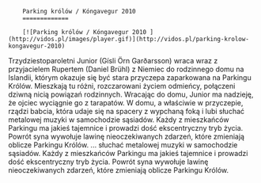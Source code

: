 
        Parking królów / Kóngavegur 2010 
        =============
        
        [![Parking królów / Kóngavegur 2010 ](http://vidos.pl/images/player.gif)](http://vidos.pl/parking-krolow-kongavegur-2010)
        
        
 Trzydziestoparoletni Junior (Gísli Örn Garðarsson) wraca wraz z przyjacielem Rupertem (Daniel Brühl) z Niemiec do rodzinnego domu na Islandii, którym okazuje się być stara przyczepa zaparkowana na Parkingu Królów. Mieszkają tu różni, rozczarowani życiem odmieńcy, połączeni dziwną nicią powiązań rodzinnych. Wracając do domu, Junior ma nadzieję, że ojciec wyciągnie go z tarapatów. W domu, a właściwie w przyczepie, rządzi babcia, która udaje się na spacery z wypchaną foką i lubi słuchać metalowej muzyki w samochodzie sąsiadów. Każdy z mieszkańców Parkingu ma jakieś tajemnice i prowadzi dość ekscentryczny tryb życia. Powrót syna wywołuje lawinę nieoczekiwanych zdarzeń, które zmieniają oblicze Parkingu Królów.   ... słuchać metalowej muzyki w samochodzie sąsiadów. Każdy z mieszkańców Parkingu ma jakieś tajemnice i prowadzi dość ekscentryczny tryb życia. Powrót syna wywołuje lawinę nieoczekiwanych zdarzeń, które zmieniają oblicze Parkingu Królów.
    